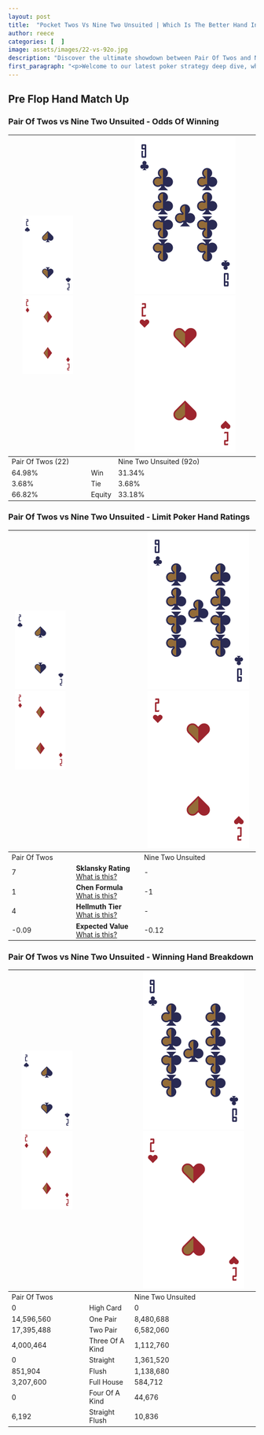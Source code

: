 ```yaml
---
layout: post
title:  "Pocket Twos Vs Nine Two Unsuited | Which Is The Better Hand In Poker? A Complete Guide"
author: reece
categories: [  ]
image: assets/images/22-vs-92o.jpg
description: "Discover the ultimate showdown between Pair Of Twos and Nine Two Unsuited in poker! Uncover the odds, strategies, and scenarios where one hand triumphs over the other. Get ready to up your poker game with this thrilling analysis."
first_paragraph: "<p>Welcome to our latest poker strategy deep dive, where we're pitting two distinct hands against each other in a high-stakes showdown: Pair Of Twos vs Nine Two Unsuited.</p><p>In the dynamic world of poker, every decision counts, and knowing which hand holds the upper hand is key to your success at the table.</p><p>In this article, we'll dissect these two hands, explore the scenarios where one dominates the other, and equip you with the knowledge to make strategic choices that can tip the odds in your favor.</p><p>Get ready to unravel the intriguing dynamics of these poker hands and elevate your game to new heights.</p>"
---
```




[comment]: # (sp0)

## Pre Flop Hand Match Up

<div class="table hand-ratings" markdown="1"> 



### Pair Of Twos vs Nine Two Unsuited - Odds Of Winning


    
| ![image info](assets/images/hand1/2.png) ![image info](assets/images/hand1/2o.png) |  | ![image info](assets/images/hand2/9.png) ![image info](assets/images/hand2/2o.png) |
| -------- | -------- | -------- |
| Pair Of Twos (22) |  | Nine Two Unsuited (92o) |
| 64.98% | Win | 31.34% |
| 3.68% | Tie | 3.68% |
| 66.82% | Equity | 33.18% |




[comment]: # (sp1)



### Pair Of Twos vs Nine Two Unsuited - Limit Poker Hand Ratings


    
| ![image info](assets/images/hand1/2.png) ![image info](assets/images/hand1/2o.png) |  | ![image info](assets/images/hand2/9.png) ![image info](assets/images/hand2/2o.png) |
| -------- | -------- | -------- |
| Pair Of Twos |  | Nine Two Unsuited |
| 7 | **Sklansky Rating** [What is this?](/sklansky-rating-explained) | - |
| 1 | **Chen Formula** [What is this?](/chen-formula-explained) | -1 |
| 4 | **Hellmuth Tier** [What is this?](/Hellmuth-tier-explained) | - |
| -0.09 | **Expected Value** [What is this?](/expected-value-explained) | -0.12 |




[comment]: # (sp2)



### Pair Of Twos vs Nine Two Unsuited - Winning Hand Breakdown


    
| ![image info](assets/images/hand1/2.png) ![image info](assets/images/hand1/2o.png) |  | ![image info](assets/images/hand2/9.png) ![image info](assets/images/hand2/2o.png) |
| -------- | -------- | -------- |
| Pair Of Twos |  | Nine Two Unsuited |
| 0 | High Card | 0 |
| 14,596,560 | One Pair | 8,480,688 |
| 17,395,488 | Two Pair | 6,582,060 |
| 4,000,464 | Three Of A Kind | 1,112,760 |
| 0 | Straight | 1,361,520 |
| 851,904 | Flush | 1,138,680 |
| 3,207,600 | Full House | 584,712 |
| 0 | Four Of A Kind | 44,676 |
| 6,192 | Straight Flush | 10,836 |




[comment]: # (sp3)



</div>

[comment]: # (sp4)



[comment]: # (sp5)


